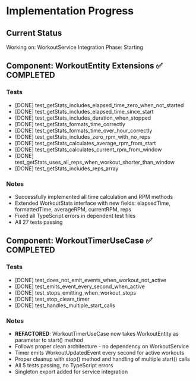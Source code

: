 # Implementation Progress

## Current Status
Working on: WorkoutService Integration
Phase: Starting

## Component: WorkoutEntity Extensions ✅ COMPLETED

### Tests
- [DONE] test_getStats_includes_elapsed_time_zero_when_not_started
- [DONE] test_getStats_includes_elapsed_time_since_start
- [DONE] test_getStats_includes_duration_when_stopped
- [DONE] test_getStats_formats_time_correctly
- [DONE] test_getStats_formats_time_over_hour_correctly
- [DONE] test_getStats_includes_zero_rpm_with_no_reps
- [DONE] test_getStats_calculates_average_rpm_from_start
- [DONE] test_getStats_calculates_current_rpm_from_window
- [DONE] test_getStats_uses_all_reps_when_workout_shorter_than_window
- [DONE] test_getStats_includes_reps_array

### Notes
- Successfully implemented all time calculation and RPM methods
- Extended WorkoutStats interface with new fields: elapsedTime, formattedTime, averageRPM, currentRPM, reps
- Fixed all TypeScript errors in dependent test files
- All 27 tests passing

## Component: WorkoutTimerUseCase ✅ COMPLETED

### Tests
- [DONE] test_does_not_emit_events_when_workout_not_active
- [DONE] test_emits_event_every_second_when_active
- [DONE] test_stops_emitting_when_workout_stops
- [DONE] test_stop_clears_timer
- [DONE] test_handles_multiple_start_calls

### Notes
- **REFACTORED**: WorkoutTimerUseCase now takes WorkoutEntity as parameter to start() method
- Follows proper clean architecture - no dependency on WorkoutService
- Timer emits WorkoutUpdatedEvent every second for active workouts
- Proper cleanup with stop() method and handling of multiple start() calls
- All 5 tests passing, no TypeScript errors
- Singleton export added for service integration